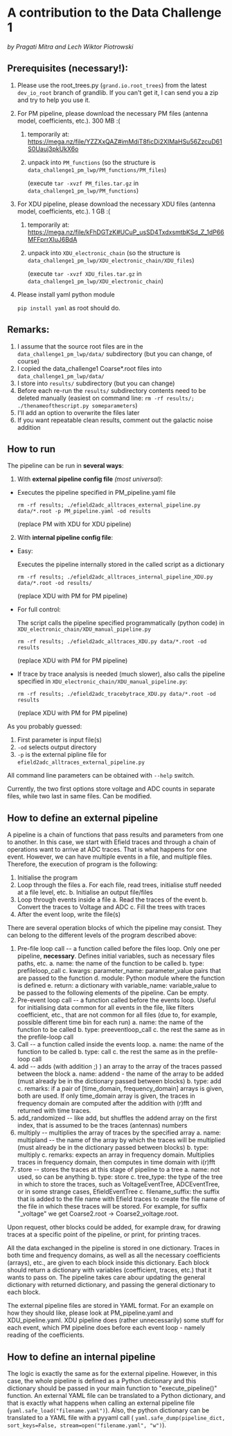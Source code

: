 # A contribution to the Data Challenge 1
*by Pragati Mitra and Lech Wiktor Piotrowski*

## Prerequisites (necessary!):
1. Please use the root_trees.py (`grand.io.root_trees`) from the latest `dev_io_root` branch of grandlib. If you can't get it, I can send you a zip and try to help you use it.
2. For PM pipeline, please download the necessary PM files (antenna model, coefficients, etc.). 300 MB :(
   1. temporarily at: https://mega.nz/file/YZZXxQAZ#imMdiT8ficDi2XIMaHSu56ZzcuD61S0Uauj3pkUkX6o
   2. unpack into `PM_functions` (so the structure is `data_challenge1_pm_lwp/PM_functions/PM_files`)

      (execute `tar -xvzf PM_files.tar.gz` in `data_challenge1_pm_lwp/PM_functions`)
3. For XDU pipeline, please download the necessary XDU files (antenna model, coefficients, etc.). 1 GB :(
   1. temporarily at: https://mega.nz/file/kFhDGTzK#UCuP_usSD4TxdxsmtbKSd_Z_1dP66MFFprrXIuJ6BdA
   2. unpack into `XDU_electronic_chain` (so the structure is `data_challenge1_pm_lwp/XDU_electronic_chain/XDU_files`)

        (execute `tar -xvzf XDU_files.tar.gz` in `data_challenge1_pm_lwp/XDU_electronic_chain`)
4. Please install yaml python module
   
   `pip install yaml` as root should do.


## Remarks:
1. I assume that the source root files are in the `data_challenge1_pm_lwp/data/` subdirectory (but you can change, of course)
2. I copied the data_challenge1 Coarse*.root files into `data_challenge1_pm_lwp/data/`
3. I store into `results/` subdirectory (but you can change)
4. Before each re-run the `results/` subdirectory contents need to be deleted manually (easiest on command line: `rm -rf results/; ./thenameofthescript.py someparameters`)
5. I'll add an option to overwrite the files later
6. If you want repeatable clean results, comment out the galactic noise addition

## How to run ###

The pipeline can be run in **several ways**:
1. With **external pipeline config file** *(most universal)*:
  
  * Executes the pipeline specified in PM_pipeline.yaml file

     `rm -rf results; ./efield2adc_alltraces_external_pipeline.py data/*.root -p PM_pipeline.yaml -od results`

    (replace PM with XDU for XDU pipeline)

2. With **internal pipeline config file**:

  * Easy:
    
    Executes the pipeline internally stored in the called script as a dictionary
 
     `rm -rf results; ./efield2adc_alltraces_internal_pipeline_XDU.py data/*.root -od results/`

    (replace XDU with PM for PM pipeline)

  * For full control:
  
    The script calls the pipeline specified programmatically (python code) in `XDU_electronic_chain/XDU_manual_pipeline.py`

       `rm -rf results; ./efield2adc_alltraces_XDU.py data/*.root -od results`

    (replace XDU with PM for PM pipeline)

  * If trace by trace analysis is needed (much slower), also calls the pipeline specified in `XDU_electronic_chain/XDU_manual_pipeline.py`:

       `rm -rf results; ./efield2adc_tracebytrace_XDU.py data/*.root -od results`

    (replace XDU with PM for PM pipeline)  

As you probably guessed:
  1. First parameter is input file(s)
  2. `-od` selects output directory
  3. `-p` is the external pipline file for `efield2adc_alltraces_external_pipeline.py`
  
All command line parameters can be obtained with `--help` switch.

Currently, the two first options store voltage and ADC counts in separate files, while two last in same files. Can be modified.

## How to define an external pipeline

A pipeline is a chain of functions that pass results and parameters from one to another. In this case, we start with Efield traces and through a chain of operations want to arrive at ADC traces. That is what happens for one event. However, we can have multiple events in a file, and multiple files. Therefore, the execution of program is the following:

  1. Initialise the program
  2. Loop through the files
    a. For each file, read trees, initialise stuff needed at a file level, etc.
    b. Initialise an output file/files
  3. Loop through events inside a file
    a. Read the traces of the event
    b. Convert the traces to Voltage and ADC
    c. Fill the trees with traces
  4. After the event loop, write the file(s)
  
There are several operation blocks of which the pipeline may consist. They can belong to the different levels of the program described above:
  1. Pre-file loop call -- a function called before the files loop. Only one per pipeline, **necessary**. Defines initial variables, such as necessary files paths, etc.
    a. name: the name of the function to be called
    b. type: prefileloop_call
    c. kwargs: parameter_name: parameter_value pairs that are passed to the function
    d. module: Python module where the function is defined
    e. return: a dictionary with variable_name: variable_value to be passed to the following elements of the pipeline. Can be empty.
  2. Pre-event loop call -- a function called before the events loop. Useful for initialising data common for all events in the file, like filters coefficient, etc., that are not common for all files (due to, for example, possible different time bin for each run)
    a. name: the name of the function to be called
    b. type: preeventloop_call
    c. the rest the same as in the prefile-loop call
  3. Call -- a function called inside the events loop.
    a. name: the name of the function to be called
    b. type: call
    c. the rest the same as in the prefile-loop call
  4. add -- adds (with addition ;) ) an array to the array of the traces passed between the block
    a. name: addend - the name of the array to be added (must already be in the dictionary passed between blocks)
    b. type: add
    c. remarks: if a pair of [time_domain, frequency_domain] arrays is given, both are used. If only time_domain array is given, the traces in frequency domain are computed after the addition with (r)fft and returned with time traces.
  5. add_randomized -- like add, but shuffles the addend array on the first index, that is assumed to be the traces (antennas) numbers
  6. multiply -- multiplies the array of traces by the specified array
    a. name: multipland -- the name of the array by which the traces will be multiplied (must already be in the dictionary passed between blocks)
    b. type: multiply
    c. remarks: expects an array in frequency domain. Multiplies traces in frequency domain, then computes in time domain with i(r)fft
  7. store -- stores the traces at this stage of pipeline to a tree
    a. name: not used, so can be anything
    b. type: store
    c. tree_type: the type of the tree in which to store the traces, such as VoltageEventTree, ADCEventTree, or in some strange cases, EfieldEventTree
    c. filename_suffix: the suffix that is added to the file name with Efield traces to create the file name of the file in which these traces will be stored. For example, for suffix "_voltage" we get Coarse2.root -> Coarse2_voltage.root.
  
Upon request, other blocks could be added, for example draw, for drawing traces at a specific point of the pipeline, or print, for printing traces.

All the data exchanged in the pipeline is stored in one dictionary. Traces in both time and frequency domains, as well as all the necessary coefficients (arrays), etc., are given to each block inside this dictionary. Each block should return a dictionary with variables (coefficient, traces, etc.) that it wants to pass on. The pipeline takes care abour updating the general dictionary with returned dictionary, and passing the general dictionary to each block.

The external pipeline files are stored in YAML format. For an example on how they should like, please look at PM_pipeline.yaml and XDU_pipeline.yaml. XDU pipeline does (rather unnecessarily) some stuff for each event, which PM pipeline does before each event loop - namely reading of the coefficients.

## How to define an internal pipeline

The logic is exactly the same as for the external pipeline. However, in this case, the whole pipeline is defined as a Python dictionary and this dictionary should be passed in your main function to "execute_pipeline()" function. An external YAML file can be translated to a Python dictionary, and that is exactly what happens when calling an external pipeline file (`yaml.safe_load("filename.yaml")`). Also, the python dictionary can be translated to a YAML file with a pyyaml call ( `yaml.safe_dump(pipeline_dict, sort_keys=False, stream=open("filename.yaml", "w")`).
